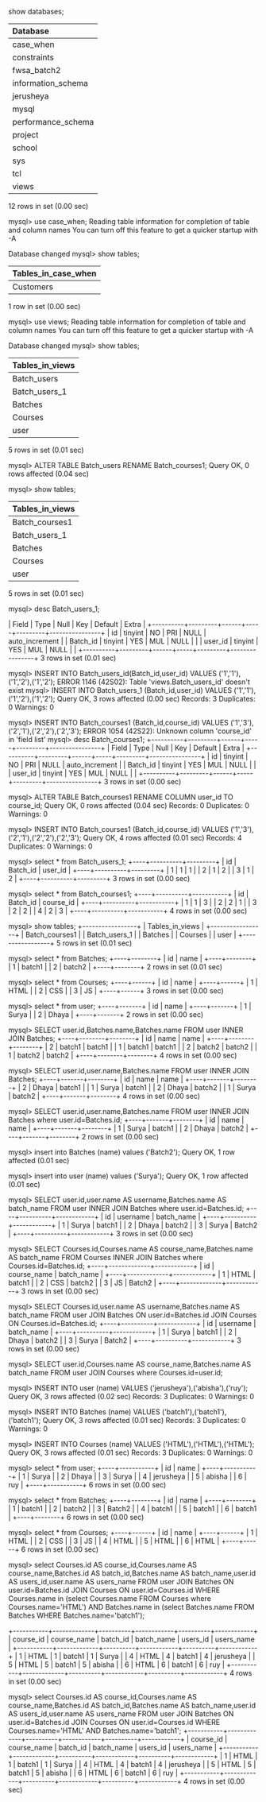  show databases;

| Database           |
|:-------------------|
| case_when          |
| constraints        |
| fwsa_batch2        |
| information_schema |
| jerusheya          |
| mysql              |
| performance_schema |
| project            |
| school             |
| sys                |
| tcl                |
| views              |

12 rows in set (0.00 sec)

mysql> use case_when;
Reading table information for completion of table and column names
You can turn off this feature to get a quicker startup with -A

Database changed
mysql> show tables;

| Tables_in_case_when |
|:--------------------|
| Customers           |

1 row in set (0.00 sec)

mysql> use views;
Reading table information for completion of table and column names
You can turn off this feature to get a quicker startup with -A

Database changed
mysql> show tables;

| Tables_in_views |
|:----------------|
| Batch_users     |
| Batch_users_1   |
| Batches         |
| Courses         |
| user            |

5 rows in set (0.01 sec)

mysql> ALTER TABLE Batch_users RENAME Batch_courses1;
Query OK, 0 rows affected (0.04 sec)

mysql> show tables;

| Tables_in_views |
|:----------------|
| Batch_courses1  |
| Batch_users_1   |
| Batches         |
| Courses         |
| user            |

5 rows in set (0.01 sec)

mysql> desc Batch_users_1;

| Field    | Type    | Null | Key | Default | Extra          |
+----------+---------+------+-----+---------+----------------+
| id       | tinyint | NO   | PRI | NULL    | auto_increment |
| Batch_id | tinyint | YES  | MUL | NULL    |                |
| user_id  | tinyint | YES  | MUL | NULL    |                |
+----------+---------+------+-----+---------+----------------+
3 rows in set (0.01 sec)

mysql> INSERT INTO Batch_users_id(Batch_id,user_id) VALUES ('1','1'),('1','2'),('1','2');
ERROR 1146 (42S02): Table 'views.Batch_users_id' doesn't exist
mysql> INSERT INTO Batch_users_1 (Batch_id,user_id) VALUES ('1','1'),('1','2'),('1','2');
Query OK, 3 rows affected (0.00 sec)
Records: 3  Duplicates: 0  Warnings: 0

mysql> INSERT INTO Batch_courses1 (Batch_id,course_id) VALUES ('1','3'),('2','1'),('2','2'),('2','3');
ERROR 1054 (42S22): Unknown column 'course_id' in 'field list'
mysql> desc Batch_courses1;
+----------+---------+------+-----+---------+----------------+
| Field    | Type    | Null | Key | Default | Extra          |
+----------+---------+------+-----+---------+----------------+
| id       | tinyint | NO   | PRI | NULL    | auto_increment |
| Batch_id | tinyint | YES  | MUL | NULL    |                |
| user_id  | tinyint | YES  | MUL | NULL    |                |
+----------+---------+------+-----+---------+----------------+
3 rows in set (0.00 sec)

mysql> ALTER TABLE Batch_courses1 RENAME COLUMN user_id TO course_id;
Query OK, 0 rows affected (0.04 sec)
Records: 0  Duplicates: 0  Warnings: 0

mysql> INSERT INTO Batch_courses1 (Batch_id,course_id) VALUES ('1','3'),('2','1'),('2','2'),('2','3');
Query OK, 4 rows affected (0.01 sec)
Records: 4  Duplicates: 0  Warnings: 0

mysql> select * from Batch_users_1;
+----+----------+---------+
| id | Batch_id | user_id |
+----+----------+---------+
|  1 |        1 |       1 |
|  2 |        1 |       2 |
|  3 |        1 |       2 |
+----+----------+---------+
3 rows in set (0.00 sec)

mysql> select * from Batch_courses1;
+----+----------+-----------+
| id | Batch_id | course_id |
+----+----------+-----------+
|  1 |        1 |         3 |
|  2 |        2 |         1 |
|  3 |        2 |         2 |
|  4 |        2 |         3 |
+----+----------+-----------+
4 rows in set (0.00 sec)

mysql> show tables;
+-----------------+
| Tables_in_views |
+-----------------+
| Batch_courses1  |
| Batch_users_1   |
| Batches         |
| Courses         |
| user            |
+-----------------+
5 rows in set (0.01 sec)

mysql> select * from Batches;
+----+--------+
| id | name   |
+----+--------+
|  1 | batch1 |
|  2 | batch2 |
+----+--------+
2 rows in set (0.01 sec)

mysql> select * from Courses;
+----+------+
| id | name |
+----+------+
|  1 | HTML |
|  2 | CSS  |
|  3 | JS   |
+----+------+
3 rows in set (0.00 sec)

mysql> select * from user;
+----+-------+
| id | name  |
+----+-------+
|  1 | Surya |
|  2 | Dhaya |
+----+-------+
2 rows in set (0.00 sec)

mysql> SELECT user.id,Batches.name,Batches.name FROM user INNER JOIN Batches;
+----+--------+--------+
| id | name   | name   |
+----+--------+--------+
|  2 | batch1 | batch1 |
|  1 | batch1 | batch1 |
|  2 | batch2 | batch2 |
|  1 | batch2 | batch2 |
+----+--------+--------+
4 rows in set (0.00 sec)

mysql> SELECT user.id,user.name,Batches.name FROM user INNER JOIN Batches;
+----+-------+--------+
| id | name  | name   |
+----+-------+--------+
|  2 | Dhaya | batch1 |
|  1 | Surya | batch1 |
|  2 | Dhaya | batch2 |
|  1 | Surya | batch2 |
+----+-------+--------+
4 rows in set (0.00 sec)

mysql> SELECT user.id,user.name,Batches.name FROM user INNER JOIN Batches where user.id=Batches.id;
+----+-------+--------+
| id | name  | name   |
+----+-------+--------+
|  1 | Surya | batch1 |
|  2 | Dhaya | batch2 |
+----+-------+--------+
2 rows in set (0.00 sec)

mysql> insert into Batches (name) values ('Batch2');
Query OK, 1 row affected (0.01 sec)

mysql> insert into user (name) values ('Surya');
Query OK, 1 row affected (0.01 sec)

mysql> SELECT user.id,user.name AS username,Batches.name AS batch_name FROM user INNER JOIN Batches where user.id=Batches.id;
+----+----------+------------+
| id | username | batch_name |
+----+----------+------------+
|  1 | Surya    | batch1     |
|  2 | Dhaya    | batch2     |
|  3 | Surya    | Batch2     |
+----+----------+------------+
3 rows in set (0.00 sec)

mysql> SELECT Courses.id,Courses.name AS course_name,Batches.name AS batch_name FROM Courses INNER JOIN Batches where Courses.id=Batches.id;
+----+-------------+------------+
| id | course_name | batch_name |
+----+-------------+------------+
|  1 | HTML        | batch1     |
|  2 | CSS         | batch2     |
|  3 | JS          | Batch2     |
+----+-------------+------------+
3 rows in set (0.00 sec)

mysql> SELECT Courses.id,user.name AS username,Batches.name AS batch_name FROM user JOIN Batches ON user.id=Batches.id JOIN Courses ON Courses.id=Batches.id;
+----+----------+------------+
| id | username | batch_name |
+----+----------+------------+
|  1 | Surya    | batch1     |
|  2 | Dhaya    | batch2     |
|  3 | Surya    | Batch2     |
+----+----------+------------+
3 rows in set (0.00 sec)

mysql> SELECT user.id,Courses.name AS course_name,Batches.name AS batch_name FROM user JOIN Courses where Courses.id=user.id;

mysql> INSERT INTO user (name) VALUES ('jerusheya'),('abisha'),('ruy');
Query OK, 3 rows affected (0.02 sec)
Records: 3  Duplicates: 0  Warnings: 0

mysql> INSERT INTO Batches (name) VALUES ('batch1'),('batch1'),('batch1');
Query OK, 3 rows affected (0.01 sec)
Records: 3  Duplicates: 0  Warnings: 0

mysql> INSERT INTO Courses (name) VALUES ('HTML'),('HTML'),('HTML');
Query OK, 3 rows affected (0.01 sec)
Records: 3  Duplicates: 0  Warnings: 0

mysql> select * from user;
+----+-----------+
| id | name      |
+----+-----------+
|  1 | Surya     |
|  2 | Dhaya     |
|  3 | Surya     |
|  4 | jerusheya |
|  5 | abisha    |
|  6 | ruy       |
+----+-----------+
6 rows in set (0.00 sec)

mysql> select * from Batches;
+----+--------+
| id | name   |
+----+--------+
|  1 | batch1 |
|  2 | batch2 |
|  3 | Batch2 |
|  4 | batch1 |
|  5 | batch1 |
|  6 | batch1 |
+----+--------+
6 rows in set (0.00 sec)

mysql> select * from Courses;
+----+------+
| id | name |
+----+------+
|  1 | HTML |
|  2 | CSS  |
|  3 | JS   |
|  4 | HTML |
|  5 | HTML |
|  6 | HTML |
+----+------+
6 rows in set (0.00 sec)


mysql> select Courses.id AS course_id,Courses.name AS course_name,Batches.id AS batch_id,Batches.name AS batch_name,user.id AS users_id,user.name AS users_name FROM user JOIN Batches ON user.id=Batches.id JOIN Courses ON user.id=Courses.id WHERE Courses.name in (select Courses.name FROM Courses where Courses.name='HTML') AND Batches.name in (select Batches.name FROM Batches WHERE Batches.name='batch1');

+-----------+-------------+----------+------------+----------+------------+
| course_id | course_name | batch_id | batch_name | users_id | users_name |
+-----------+-------------+----------+------------+----------+------------+
|         1 | HTML        |        1 | batch1     |        1 | Surya      |
|         4 | HTML        |        4 | batch1     |        4 | jerusheya  |
|         5 | HTML        |        5 | batch1     |        5 | abisha     |
|         6 | HTML        |        6 | batch1     |        6 | ruy        |
+-----------+-------------+----------+------------+----------+------------+
4 rows in set (0.00 sec)

mysql> select Courses.id AS course_id,Courses.name AS course_name,Batches.id AS batch_id,Batches.name AS batch_name,user.id AS users_id,user.name AS users_name FROM user JOIN Batches ON user.id=Batches.id JOIN Courses ON user.id=Courses.id WHERE Courses.name='HTML' AND Batches.name='batch1';
+-----------+-------------+----------+------------+----------+------------+
| course_id | course_name | batch_id | batch_name | users_id | users_name |
+-----------+-------------+----------+------------+----------+------------+
|         1 | HTML        |        1 | batch1     |        1 | Surya      |
|         4 | HTML        |        4 | batch1     |        4 | jerusheya  |
|         5 | HTML        |        5 | batch1     |        5 | abisha     |
|         6 | HTML        |        6 | batch1     |        6 | ruy        |
+-----------+-------------+----------+------------+----------+------------+
4 rows in set (0.00 sec)



